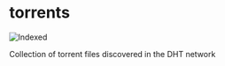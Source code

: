 torrents 
========
![Indexed](https://img.shields.io/badge/indexed-52451-blue)

Collection of torrent files discovered in the DHT network
